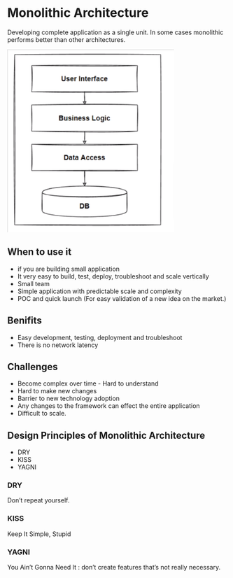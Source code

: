# Monolithic Architecture

Developing complete application as a single unit. In some cases monolithic performs better than other architectures. 

![Untitled](Monolithic%20Architecture%200c56f00839e24e94a555e8a36957f3bb/Untitled.png)

## When to use it

- if you are building small application
- It very easy to build, test, deploy, troubleshoot and scale vertically
- Small team
- Simple application with predictable scale and complexity
- POC and quick launch (For easy validation of a new idea on the market.)

## Benifits

- Easy development, testing, deployment and troubleshoot
- There is no network latency

## Challenges

- Become complex over time - Hard to understand
- Hard to make new changes
- Barrier to new technology adoption
- Any changes to the framework can effect the entire application
- Difficult to scale.

## Design Principles of Monolithic Architecture

- DRY
- KISS
- YAGNI

### DRY

Don’t repeat yourself.

### KISS

Keep It Simple, Stupid

### YAGNI

You Ain’t Gonna Need It : don’t create features that’s not really necessary.